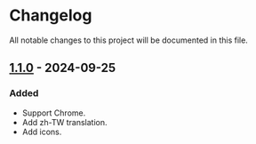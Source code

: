 # Changelog
All notable changes to this project will be documented in this file.

## [1.1.0] - 2024-09-25
### Added
- Support Chrome.
- Add zh-TW translation.
- Add icons.

[1.1.0]: https://github.com/lumynou5/live-time-copier/releases/tag/v1.1.0
